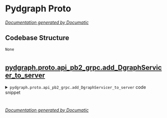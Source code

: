# Pydgraph Proto

[_Documentation generated by Documatic_](https://www.documatic.com)

<!---Documatic-section-Codebase Structure-start--->
## Codebase Structure

<!---Documatic-block-system_architecture-start--->
```mermaid
None
```
<!---Documatic-block-system_architecture-end--->

# #
<!---Documatic-section-Codebase Structure-end--->

<!---Documatic-section-pydgraph.proto.api_pb2_grpc.add_DgraphServicer_to_server-start--->
## [pydgraph.proto.api_pb2_grpc.add_DgraphServicer_to_server](4-pydgraph_proto.md#pydgraph.proto.api_pb2_grpc.add_DgraphServicer_to_server)

<!---Documatic-section-add_DgraphServicer_to_server-start--->
<!---Documatic-block-pydgraph.proto.api_pb2_grpc.add_DgraphServicer_to_server-start--->
<details>
	<summary><code>pydgraph.proto.api_pb2_grpc.add_DgraphServicer_to_server</code> code snippet</summary>

```python
def add_DgraphServicer_to_server(servicer, server):
    rpc_method_handlers = {'Login': grpc.unary_unary_rpc_method_handler(servicer.Login, request_deserializer=api__pb2.LoginRequest.FromString, response_serializer=api__pb2.Response.SerializeToString), 'Query': grpc.unary_unary_rpc_method_handler(servicer.Query, request_deserializer=api__pb2.Request.FromString, response_serializer=api__pb2.Response.SerializeToString), 'Alter': grpc.unary_unary_rpc_method_handler(servicer.Alter, request_deserializer=api__pb2.Operation.FromString, response_serializer=api__pb2.Payload.SerializeToString), 'CommitOrAbort': grpc.unary_unary_rpc_method_handler(servicer.CommitOrAbort, request_deserializer=api__pb2.TxnContext.FromString, response_serializer=api__pb2.TxnContext.SerializeToString), 'CheckVersion': grpc.unary_unary_rpc_method_handler(servicer.CheckVersion, request_deserializer=api__pb2.Check.FromString, response_serializer=api__pb2.Version.SerializeToString)}
    generic_handler = grpc.method_handlers_generic_handler('api.Dgraph', rpc_method_handlers)
    server.add_generic_rpc_handlers((generic_handler,))
```
</details>
<!---Documatic-block-pydgraph.proto.api_pb2_grpc.add_DgraphServicer_to_server-end--->
<!---Documatic-section-add_DgraphServicer_to_server-end--->

# #
<!---Documatic-section-pydgraph.proto.api_pb2_grpc.add_DgraphServicer_to_server-end--->

[_Documentation generated by Documatic_](https://www.documatic.com)